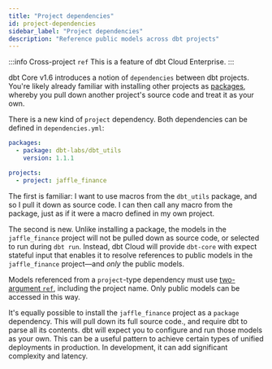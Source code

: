 ```yaml
---
title: "Project dependencies"
id: project-dependencies
sidebar_label: "Project dependencies"
description: "Reference public models across dbt projects"
---
```


:::info
Cross-project `ref` This is a feature of dbt Cloud Enterprise.
:::

dbt Core v1.6 introduces a notion of `dependencies` between dbt projects. You're likely already familiar with installing other projects as [packages](/docs/build/packages), whereby you pull down another project's source code and treat it as your own.

There is a new kind of `project` dependency. Both dependencies can be defined in `dependencies.yml`:
```yml
packages:
  - package: dbt-labs/dbt_utils
    version: 1.1.1

projects:
  - project: jaffle_finance
```

The first is familiar: I want to use macros from the `dbt_utils` package, and so I pull it down as source code. I can then call any macro from the package, just as if it were a macro defined in my own project.

The second is new. Unlike installing a package, the models in the `jaffle_finance` project will not be pulled down as source code, or selected to run during `dbt run`. Instead, dbt Cloud will provide `dbt-core` with expect stateful input that enables it to resolve references to public models in the `jaffle_finance` project—and _only_ the public models.

Models referenced from a `project`-type dependency must use [two-argument `ref`](/reference/dbt-jinja-functions/ref#two-argument-variant), including the project name. Only public models can be accessed in this way.

It's equally possible to install the `jaffle_finance` project as a `package` dependency. This will pull down its full source code., and require dbt to parse all its contents. dbt will expect you to configure and run those models as your own. This can be a useful pattern to achieve certain types of unified deployments in production. In development, it can add significant complexity and latency.
